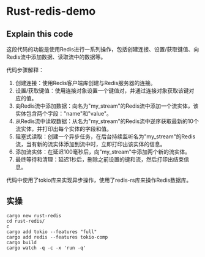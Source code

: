 # Rust-redis-demo

## Explain this code

这段代码的功能是使用Redis进行一系列操作，包括创建连接、设置/获取键值、向Redis流中添加数据、读取流中的数据等。

代码步骤解释：

1) 创建连接：使用Redis客户端库创建与Redis服务器的连接。
2) 设置/获取键值：使用连接对象设置一个键值对，并通过连接对象获取该键对应的值。
3) 向Redis流中添加数据：向名为"my_stream"的Redis流中添加一个流实体，该实体包含两个字段："name"和"value"。
4) 从Redis流中读取数据：从名为"my_stream"的Redis流中逆序获取最新的10个流实体，并打印出每个实体的字段和值。
5) 阻塞式读取：创建一个异步任务，在后台持续监听名为"my_stream"的Redis流，当有新的流实体添加到流中时，立即打印出该实体的信息。
6) 添加流实体：在延迟100毫秒后，向"my_stream"中添加两个新的流实体。
7) 最终等待和清理：延迟1秒后，删除之前设置的键和流，然后打印出结束信息。

代码中使用了tokio库来实现异步操作，使用了redis-rs库来操作Redis数据库。

## 实操

```shell
cargo new rust-redis
cd rust-redis/
c
cargo add tokio --features "full"
cargo add redis --features tokio-comp
cargo build
cargo watch -q -c -x 'run -q'
```
